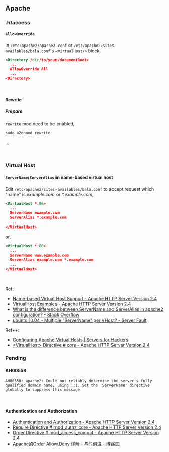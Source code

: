 ## Apache

### .htaccess

#### ```AllowOverride```

In ```/etc/apache2/apache2.conf``` or ```/etc/apache2/sites-availables/bala.conf```'s ```<VirtualHost/>``` block,

```xml
<Directory /dir/to/your/documentRoot>
  ...
  AllowOverride All
  ...
<Directory>
```

<br/>

#### Rewrite

##### Prepare

```rewrite``` mod need to be enabled,

```shell
sudo a2enmod rewrite
```

...

<br/>

### Virtual Host

#### ```ServerName```/```ServerAlias``` in name-based virtual host

Edit ```/etc/apache2/sites-availables/bala.conf``` to accept request which "name" is *example.com* or *\*.example.com*,

```xml
<VirtualHost *:80>
  ...
  ServerName example.com
  ServerAlias *.example.com
  ...
</VirtualHost>
```

or,

```xml
<VirtualHost *:80>
  ...
  ServerName www.example.com
  ServerAlias example.com *.example.com
  ...
</VirtualHost>
```

<br/>

Ref:

- [Name-based Virtual Host Support - Apache HTTP Server Version 2.4](https://httpd.apache.org/docs/2.4/vhosts/name-based.html)
- [VirtualHost Examples - Apache HTTP Server Version 2.4](https://httpd.apache.org/docs/2.4/vhosts/examples.html)
- [What is the difference between ServerName and ServerAlias in apache2 configuration? - Stack Overflow](https://stackoverflow.com/questions/18362166/what-is-the-difference-between-servername-and-serveralias-in-apache2-configurati)
- [ubuntu 10.04 - Multiple &quot;ServerName&quot; per VHost? - Server Fault](https://serverfault.com/questions/294423/multiple-servername-per-vhost)

Ref++:

- [Configuring Apache Virtual Hosts | Servers for Hackers](https://serversforhackers.com/c/configuring-apache-virtual-hosts)
- [\<VirtualHost\> Directive # core - Apache HTTP Server Version 2.4](https://httpd.apache.org/docs/2.4/mod/core.html#virtualhost)

### Pending

#### AH00558

```
AH00558: apache2: Could not reliably determine the server's fully qualified domain name, using ::1. Set the 'ServerName' directive globally to suppress this message
```

<br/>

#### Authentication and Authorization

- [Authentication and Authorization - Apache HTTP Server Version 2.4](https://httpd.apache.org/docs/2.4/howto/auth.html)
- [Require Directive # mod_authz_core - Apache HTTP Server Version 2.4](https://httpd.apache.org/docs/2.4/mod/mod_authz_core.html#require)
- [Order Directive # mod_access_compat - Apache HTTP Server Version 2.4](https://httpd.apache.org/docs/2.4/mod/mod_access_compat.html#order)
- [Apache的Order Allow,Deny 详解 - 与时俱进 - 博客园](https://www.cnblogs.com/top5/archive/2009/09/22/1571709.html)
